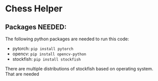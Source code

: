 # Chess Helper

## Packages NEEDED:
The following python packages are needed to run this code:
- pytorch: `pip install pytorch`
- opencv: `pip install opencv-python`
- stockfish: `pip install stockfish`

There are multiple distributions of stockfish based on operating system. That are needed